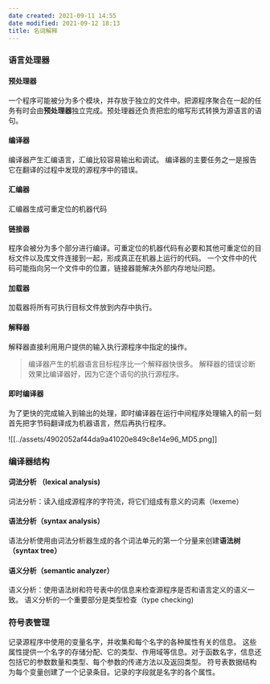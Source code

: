```yaml
---
date created: 2021-09-11 14:55
date modified: 2021-09-12 18:13
title: 名词解释
---
```

### 语言处理器
#### 预处理器
一个程序可能被分为多个模块，并存放于独立的文件中。把源程序聚合在一起的任务有时会由**预处理器**独立完成。预处理器还负责把宏的缩写形式转换为源语言的语句。

#### 编译器
编译器产生汇编语言，汇编比较容易输出和调试。
编译器的主要任务之一是报告它在翻译的过程中发现的源程序中的错误。

#### 汇编器
汇编器生成可重定位的机器代码

#### 链接器
程序会被分为多个部分进行编译。可重定位的机器代码有必要和其他可重定位的目标文件以及库文件连接到一起，形成真正在机器上运行的代码。
一个文件中的代码可能指向另一个文件中的位置，链接器能解决外部内存地址问题。

#### 加载器
加载器将所有可执行目标文件放到内存中执行。

#### 解释器
解释器直接利用用户提供的输入执行源程序中指定的操作。

> 编译器产生的机器语言目标程序比一个解释器快很多。
> 解释器的错误诊断效果比编译器好，因为它逐个语句的执行源程序。

#### 即时编译器
为了更快的完成输入到输出的处理，即时编译器在运行中间程序处理输入的前一刻首先把字节码翻译成为机器语言，然后再执行程序。


![[../assets/4902052af44da9a41020e849c8e14e96_MD5.png]]


### 编译器结构
#### 词法分析 （lexical analysis)
词法分析：读入组成源程序的字符流，将它们组成有意义的词素（lexeme）
#### 语法分析（syntax analysis）
语法分析使用由词法分析器生成的各个词法单元的第一个分量来创建**语法树（syntax tree）**
#### 语义分析（semantic analyzer）
语义分析：使用语法树和符号表中的信息来检查源程序是否和语言定义的语义一致。
语义分析的一个重要部分是类型检查（type checking)

### 符号表管理
记录源程序中使用的变量名字，并收集和每个名字的各种属性有关的信息。
这些属性提供一个名字的存储分配、它的类型、作用域等信息。对于函数名字，信息还包括它的参数数量和类型、每个参数的传递方法以及返回类型。
符号表数据结构为每个变量创建了一个记录条目。记录的字段就是名字的各个属性。